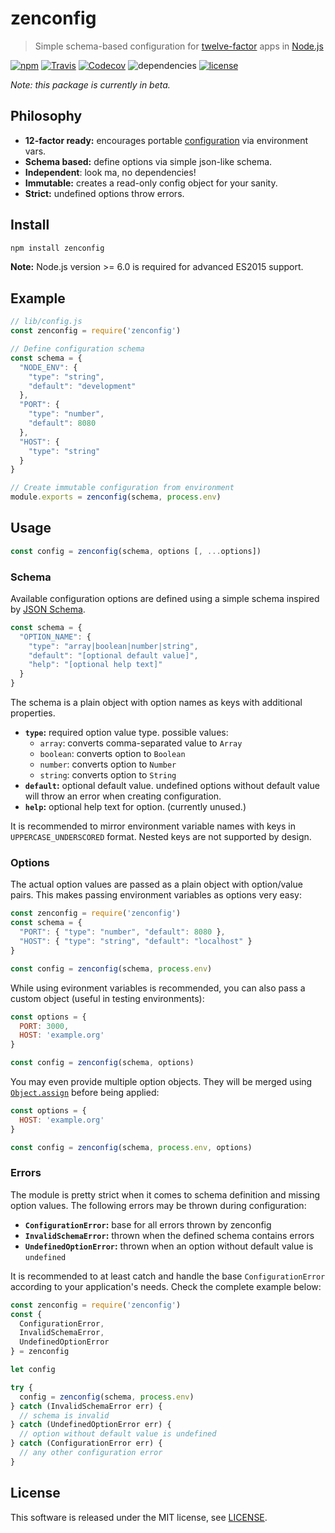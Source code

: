 # zenconfig

> Simple schema-based configuration for [twelve-factor](https://12factor.net) apps in [Node.js](http://nodejs.org/)

[![npm](https://img.shields.io/npm/v/zenconfig.svg)](https://www.npmjs.com/package/zenconfig)
[![Travis](https://img.shields.io/travis/michaelhue/zenconfig.svg)](https://travis-ci.org/michaelhue/zenconfig)
[![Codecov](https://img.shields.io/codecov/c/github/michaelhue/zenconfig.svg)](https://codecov.io/gh/michaelhue/zenconfig)
![dependencies](https://img.shields.io/david/michaelhue/zenconfig.svg)
[![license](https://img.shields.io/github/license/michaelhue/zenconfig.svg)](./LICENSE)

_Note: this package is currently in beta._


## Philosophy

- **12-factor ready:** encourages portable [configuration](https://12factor.net/config) via environment vars.
- **Schema based:** define options via simple json-like schema.
- **Independent**: look ma, no dependencies!
- **Immutable:** creates a read-only config object for your sanity.
- **Strict:** undefined options throw errors.


## Install

```bash
npm install zenconfig
```

**Note:** Node.js version >= 6.0 is required for advanced ES2015 support.


## Example

```js
// lib/config.js
const zenconfig = require('zenconfig')

// Define configuration schema
const schema = {
  "NODE_ENV": {
    "type": "string",
    "default": "development"
  },
  "PORT": {
    "type": "number",
    "default": 8080
  },
  "HOST": {
    "type": "string"
  }
}

// Create immutable configuration from environment
module.exports = zenconfig(schema, process.env)
```


## Usage

```js
const config = zenconfig(schema, options [, ...options])
```


### Schema

Available configuration options are defined using a simple schema inspired by [JSON Schema](http://json-schema.org).

```js
const schema = {
  "OPTION_NAME": {
    "type": "array|boolean|number|string",
    "default": "[optional default value]",
    "help": "[optional help text]"
  }
}
```

The schema is a plain object with option names as keys with additional properties.

- **`type`:** required option value type. possible values:
  - `array`: converts comma-separated value to `Array`
  - `boolean`: converts option to `Boolean`
  - `number`: converts option to `Number`
  - `string`: converts option to `String`
- **`default`:** optional default value. undefined options without default value will throw an error when creating configuration.
- **`help`:** optional help text for option. (currently  unused.)

It is recommended to mirror environment variable names with keys in `UPPERCASE_UNDERSCORED` format. Nested keys are not supported by design.


### Options

The actual option values are passed as a plain object with option/value pairs. This makes passing environment variables as options very easy:

```js
const zenconfig = require('zenconfig')
const schema = {
  "PORT": { "type": "number", "default": 8080 },
  "HOST": { "type": "string", "default": "localhost" }
}

const config = zenconfig(schema, process.env)
```

While using evironment variables is recommended, you can also pass a custom object (useful in testing environments):

```js
const options = {
  PORT: 3000,
  HOST: 'example.org'
}

const config = zenconfig(schema, options)
```

You may even provide multiple option objects. They will be merged using [`Object.assign`](https://developer.mozilla.org/en/docs/Web/JavaScript/Reference/Global_Objects/Object/assign) before being applied:

```js
const options = {
  HOST: 'example.org'
}

const config = zenconfig(schema, process.env, options)
```


### Errors

The module is pretty strict when it comes to schema definition and missing option values. The following errors may be thrown during configuration:

- **`ConfigurationError`:** base for all errors thrown by zenconfig
- **`InvalidSchemaError`:** thrown when the defined schema contains errors
- **`UndefinedOptionError`:** thrown when an option without default value is `undefined`

It is recommended to at least catch and handle the base `ConfigurationError` according to your application's needs. Check the complete example below:

```js
const zenconfig = require('zenconfig')
const {
  ConfigurationError,
  InvalidSchemaError,
  UndefinedOptionError
} = zenconfig

let config

try {
  config = zenconfig(schema, process.env)
} catch (InvalidSchemaError err) {
  // schema is invalid
} catch (UndefinedOptionError err) {
  // option without default value is undefined
} catch (ConfigurationError err) {
  // any other configuration error
}
```


## License

This software is released under the MIT license, see [LICENSE](./LICENSE).
